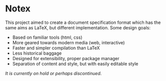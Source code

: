 
Notex
=============================

This project aimed to create a document specification format which has the same aims as LaTeX, but different implementation. Some design goals:

* Based on familiar tools (html, css)
* More geared towards modern media (web, interactive)
* Faster and simpler compilation than LaTeX
* Less historical baggage
* Designed for extensibility, proper package manager
* Separation of content and style, but with easily editable style

*It is currently on hold or perhaps discontinued*.

